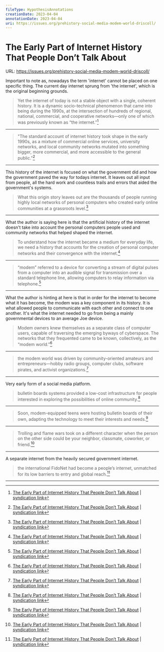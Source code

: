 ```yaml
---
fileType: HypothesisAnnotations
creationDate: 2023-04-04 
annotationDate: 2023-04-04
uri: https://issues.org/prehistory-social-media-modem-world-driscoll/
---
```

# The Early Part of Internet History That People Don’t Talk About
URL: https://issues.org/prehistory-social-media-modem-world-driscoll/

Important to note as, nowadays the term 'internet' cannot be placed on one specific thing. The current day internet sprung from 'the internet', which is the original beginning grounds.

> Yet the internet of today is not a stable object with a single, coherent history. It is a dynamic socio-technical phenomenon that came into being during the 1990s, at the intersection of hundreds of regional, national, commercial, and cooperative networks—only one of which was previously known as “the internet.”[^1]

[^1]: [The Early Part of Internet History That People Don’t Talk About](https://issues.org/prehistory-social-media-modem-world-driscoll/) | [syndication link](tk) 

---
> "The standard account of internet history took shape in the early 1990s, as a mixture of commercial online services, university networks, and local community networks mutated into something bigger, more commercial, and more accessible to the general public."[^1]

[^1]: [The Early Part of Internet History That People Don’t Talk About](https://issues.org/prehistory-social-media-modem-world-driscoll/) | [syndication link](tk) 

---
This history of the internet is focused on what the government did and how the government paved the way for todays internet. It leaves out all input from people, all the hard work and countless trails and errors that aided the government's systems.

> What this origin story leaves out are the thousands of people running highly local networks of personal computers who created early online communities at a grassroots level.[^1]

[^1]: [The Early Part of Internet History That People Don’t Talk About](https://issues.org/prehistory-social-media-modem-world-driscoll/) | [syndication link](tk) 

---
What the author is saying here is that the artificial history of the internet doesn't take into account the personal computers people used and community networks that helped shaped the internet.

> To understand how the internet became a medium for everyday life, we need a history that accounts for the creation of personal computer networks and their convergence with the internet.[^1]

[^1]: [The Early Part of Internet History That People Don’t Talk About](https://issues.org/prehistory-social-media-modem-world-driscoll/) | [syndication link](tk) 

---
> “modem” referred to a device for converting a stream of digital pulses from a computer into an audible signal for transmission over a standard telephone line, allowing computers to relay information via telephone.[^1]

[^1]: [The Early Part of Internet History That People Don’t Talk About](https://issues.org/prehistory-social-media-modem-world-driscoll/) | [syndication link](tk) 

---
What the author is hinting at here is that in order for the internet to become what it has become, the modem was a key component in its history. It is what allowed people to communicate with each other and connect to one another. It's what the internet needed to go from being a mainly governmental devices to an average Joe device.

> Modem owners knew themselves as a separate class of computer users, capable of traversing the emerging byways of cyberspace. The networks that they frequented came to be known, collectively, as the “modem world.”[^1]

[^1]: [The Early Part of Internet History That People Don’t Talk About](https://issues.org/prehistory-social-media-modem-world-driscoll/) | [syndication link](tk) 

---
> the modem world was driven by community-oriented amateurs and entrepreneurs—hobby radio groups, computer clubs, software pirates, and activist organizations.[^1]

[^1]: [The Early Part of Internet History That People Don’t Talk About](https://issues.org/prehistory-social-media-modem-world-driscoll/) | [syndication link](tk) 

---
Very early form of a social media platform.

> bulletin boards systems provided a low-cost infrastructure for people interested in exploring the possibilities of online community.[^1]

[^1]: [The Early Part of Internet History That People Don’t Talk About](https://issues.org/prehistory-social-media-modem-world-driscoll/) | [syndication link](tk) 

---

> Soon, modem-equipped teens were hosting bulletin boards of their own, adapting the technology to meet their interests and needs.[^1]

[^1]: [The Early Part of Internet History That People Don’t Talk About](https://issues.org/prehistory-social-media-modem-world-driscoll/) | [syndication link](tk) 

--- 
> Trolling and flame wars took on a different character when the person on the other side could be your neighbor, classmate, coworker, or friend.[^1]

[^1]: [The Early Part of Internet History That People Don’t Talk About](https://issues.org/prehistory-social-media-modem-world-driscoll/) | [syndication link](tk) 

---
A separate internet from the heavily secured government internet.

> the international FidoNet had become a people’s internet, unmatched for its low barriers to entry and global reach.[^1]

[^1]: [The Early Part of Internet History That People Don’t Talk About](https://issues.org/prehistory-social-media-modem-world-driscoll/) | [syndication link](tk) 

---
